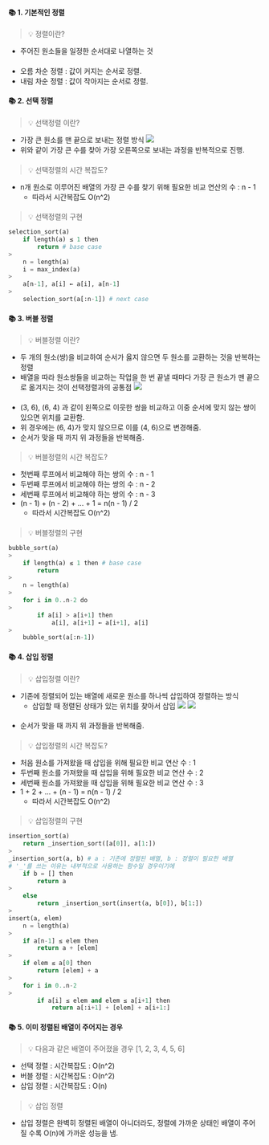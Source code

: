 #### 📚 1. 기본적인 정렬
> 💡 정렬이란?
* 주어진 원소들을 일정한 순서대로 나열하는 것
####
* 오름 차순 정렬 : 값이 커지는 순서로 정렬.
* 내림 차순 정렬 : 값이 작아지는 순서로 정렬.

#### 📚 2. 선택 정렬
> 💡 선택정렬 이란?
* 가장 큰 원소를 맨 끝으로 보내는 정렬 방식
![](https://velog.velcdn.com/images/codudals98/post/d78ff8da-efbf-4230-b446-c6cde3653936/image.png)
* 위와 같이 가장 큰 수를 찾아 가장 오른쪽으로 보내는 과정을 반복적으로 진행.
####
> 💡 선택정렬의 시간 복잡도?
* n개 원소로 이루어진 배열의 가장 큰 수를 찾기 위해 필요한 비교 연산의 수 : n - 1
    * 따라서 시간복잡도 O(n^2)
####
> 💡 선택정렬의 구현
```py
selection_sort(a)
	if length(a) ≤ 1 then
		return # base case
>        
	n = length(a)
	i = max_index(a)
>    
	a[n-1], a[i] ← a[i], a[n-1]
>    
	selection_sort(a[:n-1]) # next case
```

#### 📚 3. 버블 정렬
> 💡 버블정렬 이란?
* 두 개의 원소(쌍)을 비교하여 순서가 옳지 않으면 두 원소를 교환하는 것을 반복하는 정렬
* 배열을 따라 원소쌍들을 비교하는 작업을 한 번 끝낼 때마다 가장 큰 원소가 맨 끝으로 옮겨지는 것이 선택정렬과의 공통점
![](https://velog.velcdn.com/images/codudals98/post/7f8aa1b9-d4e3-4a72-a4ca-8c23216d0aed/image.png)
####
* (3, 6), (6, 4) 과 같이 왼쪽으로 이웃한 쌍을 비교하고 이중 순서에 맞지 않는 쌍이 있으면 위치를 교환함.
* 위 경우에는 (6, 4)가 맞지 않으므로 이를 (4, 6)으로 변경해줌.
* 순서가 맞을 때 까지 위 과정들을 반복해줌.
####
> 💡 버블정렬의 시간 복잡도?
* 첫번째 루프에서 비교해야 하는 쌍의 수 : n - 1
* 두번째 루프에서 비교해야 하는 쌍의 수 : n - 2
* 세번째 루프에서 비교해야 하는 쌍의 수 : n - 3
* (n - 1) + (n - 2) + ... + 1 = n(n - 1) / 2
    * 따라서 시간복잡도 O(n^2)
####    
> 💡 버블정렬의 구현
```py
bubble_sort(a)
>
	if length(a) ≤ 1 then # base case
		return
>        
	n = length(a)
>    
	for i in 0..n-2 do
>    
		if a[i] > a[i+1] then
			a[i], a[i+1] ← a[i+1], a[i]
>            
	bubble_sort(a[:n-1]) 
```

#### 📚 4. 삽입 정렬
> 💡 삽입정렬 이란?
* 기존에 정렬되어 있는 배열에 새로운 원소를 하나씩 삽입하여 정렬하는 방식
    * 삽입할 때 정렬된 상태가 있는 위치를 찾아서 삽입
    ![](https://velog.velcdn.com/images/codudals98/post/2dd8b030-754d-4521-87fc-0ea84ca7ebb3/image.png)
    ![](https://velog.velcdn.com/images/codudals98/post/d1f52efb-ce5f-46c4-bdfa-352cfa63e832/image.png)
####
* 순서가 맞을 때 까지 위 과정들을 반복해줌.
####
> 💡 삽입정렬의 시간 복잡도?
* 처음 원소를 가져왔을 때 삽입을 위해 필요한 비교 연산 수 : 1
* 두번째 원소를 가져왔을 때 삽입을 위해 필요한 비교 연산 수 : 2
* 세번째 원소를 가져왔을 때 삽입을 위해 필요한 비교 연산 수 : 3
* 1 + 2 + ... + (n - 1) = n(n - 1) / 2
    * 따라서 시간복잡도 O(n^2)
####    
> 💡 삽입정렬의 구현
```py
insertion_sort(a)
	return _insertion_sort([a[0]], a[1:])
>    
_insertion_sort(a, b) # a : 기존에 정렬된 배열, b : 정렬이 필요한 배열
# '_'를 쓰는 이유는 내부적으로 사용하는 함수일 경우이기에
	if b = [] then
		return a
>        
	else
		return _insertion_sort(insert(a, b[0]), b[1:])
>        
insert(a, elem)
	n = length(a)
>    
	if a[n-1] ≤ elem then
		return a + [elem]
>        
	if elem ≤ a[0] then
		return [elem] + a
>        
	for i in 0..n-2
>    
		if a[i] ≤ elem and elem ≤ a[i+1] then
			return a[:i+1] + [elem] + a[i+1:]
```

#### 📚 5. 이미 정렬된 배열이 주어지는 경우
> 💡 다음과 같은 배열이 주어졌을 경우 [1, 2, 3, 4, 5, 6] 
* 선택 정렬 : 시간복잡도 : O(n^2)
* 버블 정렬 : 시간복잡도 : O(n^2)
* 삽입 정렬 : 시간복잡도 : O(n)
####
> 💡 삽입 정렬
* 삽입 정렬은 완벽히 정렬된 배열이 아니더라도, 정렬에 가까운 상태인 배열이 주어질 수록 O(n)에 가까운 성능을 냄.
